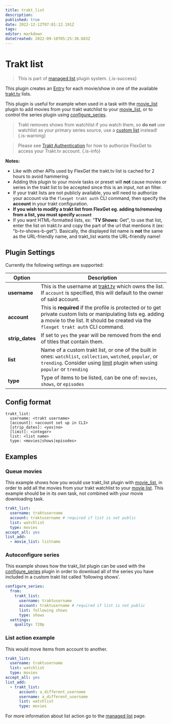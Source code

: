 ```yaml
---
title: trakt_list
description: 
published: true
date: 2022-12-12T07:01:12.191Z
tags: 
editor: markdown
dateCreated: 2022-09-18T05:25:30.683Z
---
```


# Trakt list
> This is part of [managed list](/Plugins/List) plugin system.
{.is-success}

This plugin creates an [Entry](/Entry) for each movie/show in one of the available [trakt.tv](http://trakt.tv) lists.

This plugin is useful for example when used in a task with the [movie_list](/Plugins/List/movie_list) plugin to add movies from your trakt watchlist to your [movie_list](/Plugins/List/movie_list), or to control the series plugin using [configure_series](/Plugins/configure_series).  


>Trakt removes shows from watchlist if you watch them, so **do not** use watchlist as your primary series source, use a  [custom list](http://support.trakt.tv/knowledgebase/articles/154739-why-do-things-get-removed-from-my-watchlist-after-) instead!
{.is-warning}

>Please see [Trakt Authentication](/Trakt_Authentication) for how to authorize FlexGet to access your Trakt.tv account.
{.is-info}

**Notes:** 

 * Like with other APIs used by FlexGet the trakt.tv list is cached for 2 hours to avoid hammering.
 * Adding this plugin to your movie tasks or preset will **not** cause movies or series in the trakt list to be accepted since this is an input, not an filter.
 * If your trakt lists are not publicly available, you will need to authorize your account via the `flexget trakt auth` CLI command, then specify the **account** in your trakt configuration.
 * **If you wish to modify a trakt list from FlexGet eg. adding to/removing from a list, you must specify `account`**
 * If you want HTML-formatted lists, ex: "<b>TV Shows:</b> Get", to use that list, enter the list on trakt.tv and copy the part of the url that mentions it (ex: "b-tv-shows-b-get"). Basically, the displayed list name is **not** the same as the URL-friendly name, and trakt_list wants the URL-friendly name!

## Plugin Settings
Currently the following settings are supported:

| Option| Description |
| --- | --- |
| **username** | This is the username at [trakt.tv](http://trakt.tv) which owns the list. If `account` is specified, this will default to the owner of said account. |
| **account** | This is **required** if the profile is protected or to get private custom lists or manipulating lists eg. adding a movie to the list. It should be created via the `flexget trakt auth` CLI command. |
| **strip_dates** | If set to `yes` the year will be removed from the end of titles that contain them. |
| **list** |Name of a custom trakt list, or one of the built in ones: `watchlist`, `collection`, `watched`, `popular`, or `trending`. Consider using [limit](/Plugins/limit) plugin when using `popular` or `trending` |
| **type** | Type of items to be listed, can be one of: `movies`, `shows`, or `episodes`|

## Config format
```text
trakt_list:
  username: <trakt username>
  [account]: <account set up in CLI>
  [strip_dates]: <yes|no>
  [limit]: <integer>
  list: <list name>
  type: <movies|shows|episodes>
```

## Examples
### Queue movies
This example shows how you would use trakt_list plugin with [movie_list](/Plugins/List/movie_list), in order to add all the movies from your trakt watchlist to your [movie list](/Plugins/List/movie_list). This example should be in its own task, not combined with your movie downloading task.

```yaml
trakt_list:
  username: traktusername
  account: traktusername # required if list is not public
  list: watchlist
  type: movies
accept_all: yes
list_add:
  - movie_list: listname
```

### Autoconfigure series
This example shows how the trakt_list plugin can be used with the [configure_series](/Plugins/configure_series) plugin in order to download all of the series you have included in a custom trakt list called 'following shows'.

```yaml
configure_series:
  from:
    trakt_list:
      username: traktusername
      account: traktusername # required if list is not public
      list: following shows
      type: shows
  settings:
    quality: 720p
```

### List action example
This would move items from account to another.
```yaml
trakt_list:
  username: traktusername
  list: watchlist
  type: movies
accept_all: yes
list_add:
  - trakt_list:
      account: a_different_username
      username: a_different_username
      list: watchlist
      type: movies
```

For more information about list action go to the [managed list](/Plugins/List) page.